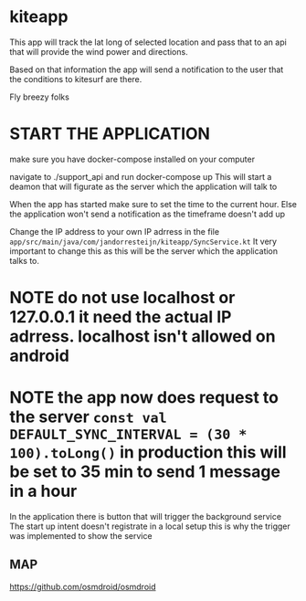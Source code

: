 # kiteapp
This app will track the lat long of selected location and pass that to an api that will provide the wind power and directions.

Based on that information the app will send a notification to the user that the conditions to kitesurf are there.

Fly breezy folks



# START THE APPLICATION
make sure you have docker-compose installed on your computer

navigate to ./support_api and run docker-compose up
This will start a deamon that will figurate as the server which the application will talk to

When the app has started make sure to set the time to the current hour.
Else the application won't send a notification as the timeframe doesn't add up


 Change the IP address to your own IP adrress in the file
``` app/src/main/java/com/jandorresteijn/kiteapp/SyncService.kt```
It very important to change this as this will be the server which the application talks to.

# NOTE do not use localhost or 127.0.0.1 it need the actual IP adrress. localhost isn't allowed on android
# NOTE the app now does request to the server ```const val DEFAULT_SYNC_INTERVAL = (30 * 100).toLong()``` in production this will be set to 35 min to send 1 message in a hour



In the application there is button that will trigger the background service 
The start up intent doesn't registrate in a local setup this is why the trigger was implemented to show the service 


## MAP

https://github.com/osmdroid/osmdroid





